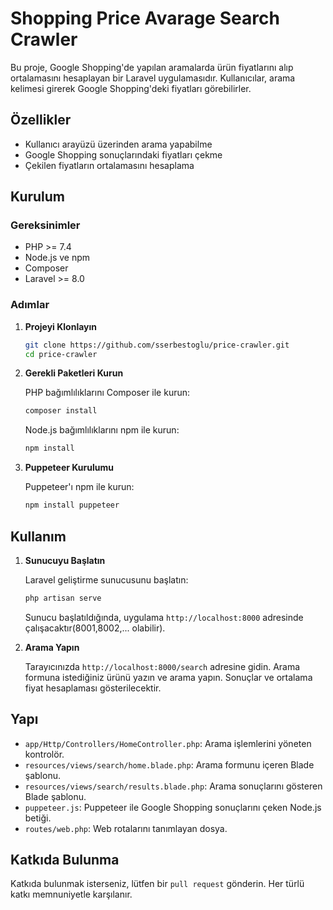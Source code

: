 # Shopping Price Avarage Search Crawler

Bu proje, Google Shopping'de yapılan aramalarda ürün fiyatlarını alıp ortalamasını hesaplayan bir Laravel uygulamasıdır. Kullanıcılar, arama kelimesi girerek Google Shopping'deki fiyatları görebilirler.

## Özellikler

- Kullanıcı arayüzü üzerinden arama yapabilme
- Google Shopping sonuçlarındaki fiyatları çekme
- Çekilen fiyatların ortalamasını hesaplama

## Kurulum

### Gereksinimler

- PHP >= 7.4
- Node.js ve npm
- Composer
- Laravel >= 8.0

### Adımlar

1. **Projeyi Klonlayın**

    ```bash
    git clone https://github.com/sserbestoglu/price-crawler.git
    cd price-crawler
    ```

2. **Gerekli Paketleri Kurun**

    PHP bağımlılıklarını Composer ile kurun:

    ```bash
    composer install
    ```

    Node.js bağımlılıklarını npm ile kurun:

    ```bash
    npm install
    ```

3. **Puppeteer Kurulumu**

    Puppeteer'ı npm ile kurun:

    ```bash
    npm install puppeteer
    ```

## Kullanım

1. **Sunucuyu Başlatın**

    Laravel geliştirme sunucusunu başlatın:

    ```bash
    php artisan serve
    ```

    Sunucu başlatıldığında, uygulama `http://localhost:8000` adresinde çalışacaktır(8001,8002,... olabilir).

2. **Arama Yapın**

    Tarayıcınızda `http://localhost:8000/search` adresine gidin. Arama formuna istediğiniz ürünü yazın ve arama yapın. Sonuçlar ve ortalama fiyat hesaplaması gösterilecektir.

## Yapı

- `app/Http/Controllers/HomeController.php`: Arama işlemlerini yöneten kontrolör.
- `resources/views/search/home.blade.php`: Arama formunu içeren Blade şablonu.
- `resources/views/search/results.blade.php`: Arama sonuçlarını gösteren Blade şablonu.
- `puppeteer.js`: Puppeteer ile Google Shopping sonuçlarını çeken Node.js betiği.
- `routes/web.php`: Web rotalarını tanımlayan dosya.

## Katkıda Bulunma

Katkıda bulunmak isterseniz, lütfen bir `pull request` gönderin. Her türlü katkı memnuniyetle karşılanır.
